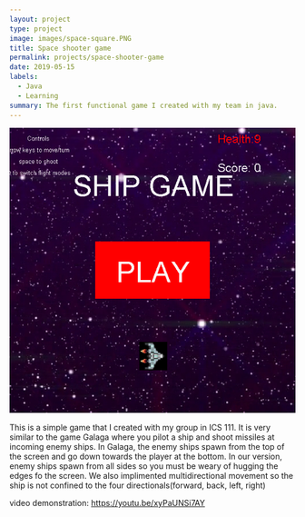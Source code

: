 ```yaml
---
layout: project
type: project
image: images/space-square.PNG
title: Space shooter game
permalink: projects/space-shooter-game
date: 2019-05-15
labels:
  - Java
  - Learning
summary: The first functional game I created with my team in java.
---
```


<img class="ui medium right floated rounded image" src="../images/space-game.PNG">

This is a simple game that I created with my group in ICS 111. It is very similar to the game Galaga where you pilot a ship and shoot missiles at incoming enemy ships. In Galaga, the enemy ships spawn from the top of the screen and go down towards the player at the bottom. In our version, enemy ships spawn from all sides so you must be weary of hugging the edges fo the screen. We also implimented multidirectional movement so the ship is not confined to the four directionals(forward, back, left, right)

video demonstration: https://youtu.be/xyPaUNSi7AY
